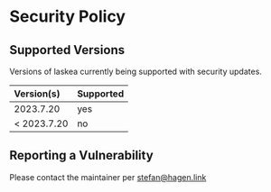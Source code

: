 # Security Policy

## Supported Versions

Versions of laskea currently being supported with security updates.

| Version(s)  | Supported |
|:----------- |:--------- |
| 2023.7.20   | yes       |
| < 2023.7.20 | no        |

## Reporting a Vulnerability

Please contact the maintainer per stefan@hagen.link
